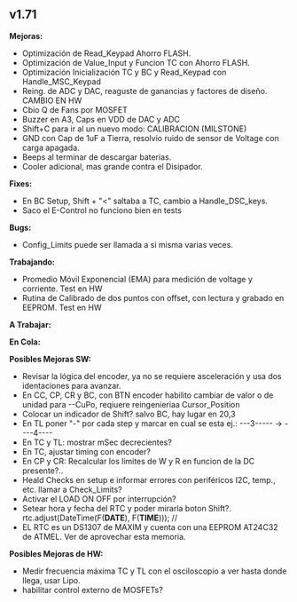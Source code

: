 ## v1.71

**Mejoras:**
- Optimización de Read_Keypad Ahorro FLASH.
- Optimización de Value_Input y Funcion TC con Ahorro FLASH.
- Optimización Inicialización TC y BC y Read_Keypad con Handle_MSC_Keypad
- Reing. de ADC y DAC, reaguste de ganancias y factores de diseño. CAMBIO EN HW
- Cbio Q de Fans por MOSFET
- Buzzer en A3, Caps en VDD de DAC y ADC
- Shift+C para ir al un nuevo modo: CALIBRACION (MILSTONE)
- GND con Cap de 1uF a Tierra, resolvio ruido de sensor de Voltage con carga apagada.
- Beeps al terminar de descargar baterias.
- Cooler adicional, mas grande contra el Disipador.

**Fixes:**
- En BC Setup, Shift + "<" saltaba a TC, cambio a Handle_DSC_keys.
- Saco el E-Control no funciono bien en tests

**Bugs:**
- Config_Limits puede ser llamada a si misma varias veces.

**Trabajando:**
- Promedio Móvil Exponencial (EMA) para medición de voltage y corriente. Test en HW
- Rutina de Calibrado de dos puntos con offset, con lectura y grabado en EEPROM. Test en HW

**A Trabajar:**

**En Cola:**

**Posibles Mejoras SW:**

- Revisar la lógica del encoder, ya no se requiere asceleración y usa dos identaciones para avanzar.
- En CC, CP, CR y BC, con BTN encoder habilito cambiar de valor o de unidad para --CuPo, reqiuere reingenieriaa Cursor_Position
- Colocar un indicador de Shift? salvo BC, hay lugar en 20,3
- En TL poner "-" por cada step y marcar en cual se esta ej.: ---3----- -> ----4----
- En TC y TL: mostrar mSec decrecientes?
- En TC, ajustar timing con encoder?
- En CP y CR: Recalcular los limites de W y R en funcion de la DC presente?..
- Heald Checks en setup e informar errores con periféricos I2C, temp., etc. llamar a Check_Limits?
- Activar el LOAD ON OFF por interrupción?
-  Setear hora y fecha del RTC y poder mirarla boton Shift?.
    rtc.adjust(DateTime(F(__DATE__), F(__TIME__))); //
- EL RTC es un DS1307 de MAXIM y cuenta con una EEPROM AT24C32 de ATMEL. Ver de aprovechar esta memoria.

**Posibles Mejoras de HW:**
- Medir frecuencia máxima TC y TL con el osciloscopio a ver hasta donde llega, usar Lipo.
- habilitar control externo de MOSFETs?
